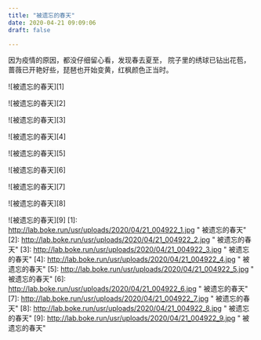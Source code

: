 ```yaml
---
title: "被遗忘的春天"
date: 2020-04-21 09:09:06
draft: false

---
```


因为疫情的原因，都没仔细留心看，发现春去夏至，
院子里的绣球已钻出花苞，蔷薇已开艳好些，琵琶也开始变黄，红枫颜色正当时。

![被遗忘的春天][1]

![被遗忘的春天][2]

![被遗忘的春天][3]

![被遗忘的春天][4]

![被遗忘的春天][5]

![被遗忘的春天][6]

![被遗忘的春天][7]

![被遗忘的春天][8]

![被遗忘的春天][9]
[1]: http://lab.boke.run/usr/uploads/2020/04/21_004922_1.jpg	" 被遗忘的春天"
[2]: http://lab.boke.run/usr/uploads/2020/04/21_004922_2.jpg	" 被遗忘的春天"
[3]: http://lab.boke.run/usr/uploads/2020/04/21_004922_3.jpg	" 被遗忘的春天"
[4]: http://lab.boke.run/usr/uploads/2020/04/21_004922_4.jpg	" 被遗忘的春天"
[5]: http://lab.boke.run/usr/uploads/2020/04/21_004922_5.jpg	" 被遗忘的春天"
[6]: http://lab.boke.run/usr/uploads/2020/04/21_004922_6.jpg	" 被遗忘的春天"
[7]: http://lab.boke.run/usr/uploads/2020/04/21_004922_7.jpg	" 被遗忘的春天"
[8]: http://lab.boke.run/usr/uploads/2020/04/21_004922_8.jpg	" 被遗忘的春天"
[9]: http://lab.boke.run/usr/uploads/2020/04/21_004922_9.jpg	" 被遗忘的春天"